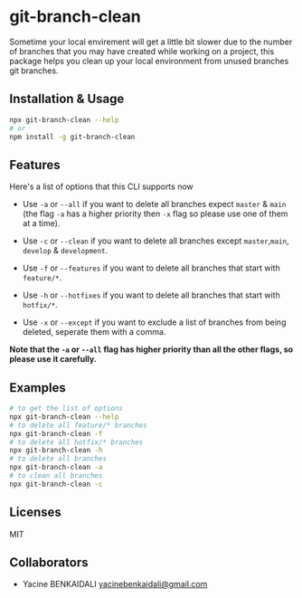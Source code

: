 # git-branch-clean

Sometime your local envirement will get a little bit slower due to the number of branches that you may have created while working on a project, this package helps you clean up your local environment from unused branches git branches.

## Installation & Usage

```bash
npx git-branch-clean --help
# or
npm install -g git-branch-clean
```

## Features

Here's a list of options that this CLI supports now

- Use `-a` or `--all` if you want to delete all branches expect `master` & `main` (the flag `-a` has a higher priority then `-x` flag so please use one of them at a time).

- Use `-c` or `--clean` if you want to delete all branches except `master`,`main`, `develop` & `development`.

- Use `-f` or `--features` if you want to delete all branches that start with `feature/*`.

- Use `-h` or `--hotfixes` if you want to delete all branches that start with `hotfix/*`.

- Use `-x` or `--except` if you want to exclude a list of branches from being deleted, seperate them with a comma.

**Note that the `-a` or `--all` flag has higher priority than all the other flags, so please use it carefully.**

## Examples

```bash
# to get the list of options
npx git-branch-clean --help
# to delete all feature/* branches
npx git-branch-clean -f
# to delete all hotfix/* branches
npx git-branch-clean -h
# to delete all branches
npx git-branch-clean -a
# to clean all branches
npx git-branch-clean -c
```

## Licenses

MIT

## Collaborators

- Yacine BENKAIDALI <yacinebenkaidali@gmail.com>

